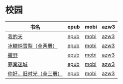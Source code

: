 # 校园

| 书名 | epub | mobi | azw3 |
| --- | --- | --- | --- |
| [我的天](http://ct.dalanmei.com/f/31084289-570111988-058867) | [epub](http://ct.dalanmei.com/f/31084289-570111988-058867) | [mobi](http://ct.dalanmei.com/f/31084289-570259967-304788) | [azw3](http://ct.dalanmei.com/f/31084289-571416938-e6cde4) |
| [冰糖炖雪梨（全两册）](http://ct.dalanmei.com/f/31084289-571677248-4bc8a8) | [epub](http://ct.dalanmei.com/f/31084289-571677248-4bc8a8) | [mobi](http://ct.dalanmei.com/f/31084289-572116137-0e048d) | [azw3](http://ct.dalanmei.com/f/31084289-572157899-62376f) |
| [撒野](http://ct.dalanmei.com/f/31084289-571639702-4c4807) | [epub](http://ct.dalanmei.com/f/31084289-571639702-4c4807) | [mobi](http://ct.dalanmei.com/f/31084289-572120618-350f18) | [azw3](http://ct.dalanmei.com/f/31084289-572181089-f1928d) |
| [罪案迷城](http://ct.dalanmei.com/f/31084289-571622766-dfa985) | [epub](http://ct.dalanmei.com/f/31084289-571622766-dfa985) | [mobi](http://ct.dalanmei.com/f/31084289-572131411-bac6a9) | [azw3](http://ct.dalanmei.com/f/31084289-572191661-2dacc4) |
| [你好，旧时光（全三册）](http://ct.dalanmei.com/f/31084289-571588386-6a9263) | [epub](http://ct.dalanmei.com/f/31084289-571588386-6a9263) | [mobi](http://ct.dalanmei.com/f/31084289-571738101-5b4481) | [azw3](http://ct.dalanmei.com/f/31084289-571868303-5e3438) |
